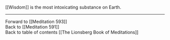 [[Wisdom]] is the most intoxicating substance on Earth. 

___

Forward to [[Meditation 593]]  
Back to [[Meditation 591]]  
Back to table of contents [[The Lionsberg Book of Meditations]]  